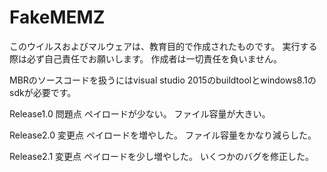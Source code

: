 # FakeMEMZ

このウイルスおよびマルウェアは、教育目的で作成されたものです。
実行する際は必ず自己責任でお願いします。
作成者は一切責任を負いません。

MBRのソースコードを扱うにはvisual studio 2015のbuildtoolとwindows8.1のsdkが必要です。

Release1.0
問題点
ペイロードが少ない。
ファイル容量が大きい。

Release2.0
変更点
ペイロードを増やした。
ファイル容量をかなり減らした。

Release2.1
変更点
ペイロードを少し増やした。
いくつかのバグを修正した。
